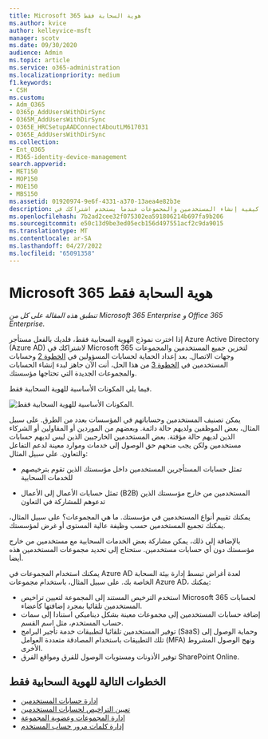 ```yaml
---
title: Microsoft 365 هوية السحابة فقط
ms.author: kvice
author: kelleyvice-msft
manager: scotv
ms.date: 09/30/2020
audience: Admin
ms.topic: article
ms.service: o365-administration
ms.localizationpriority: medium
f1.keywords:
- CSH
ms.custom:
- Adm_O365
- O365p_AddUsersWithDirSync
- O365M_AddUsersWithDirSync
- O365E_HRCSetupAADConnectAboutLM617031
- O365E_AddUsersWithDirSync
ms.collection:
- Ent_O365
- M365-identity-device-management
search.appverid:
- MET150
- MOP150
- MOE150
- MBS150
ms.assetid: 01920974-9e6f-4331-a370-13aea4e82b3e
description: يصف كيفية إنشاء المستخدمين والمجموعات عندما يستخدم اشتراكك في Microsoft 365 هوية السحابة فقط.
ms.openlocfilehash: 7b2ad2cee32f075302ea591806214b697fa9b206
ms.sourcegitcommit: e50c13d9be3ed05ecb156d497551acf2c9da9015
ms.translationtype: MT
ms.contentlocale: ar-SA
ms.lasthandoff: 04/27/2022
ms.locfileid: "65091358"
---
```

# <a name="microsoft-365-cloud-only-identity"></a>Microsoft 365 هوية السحابة فقط

*تنطبق هذه المقالة على كل من Microsoft 365 Enterprise و Office 365 Enterprise.*

إذا اخترت نموذج الهوية السحابية فقط، فلديك بالفعل مستأجر Azure Active Directory (Azure AD) لاشتراكك في Microsoft 365 لتخزين جميع المستخدمين والمجموعات وجهات الاتصال. بعد إعداد الحماية لحسابات المسؤولين في [الخطوة 2](protect-your-global-administrator-accounts.md) وحسابات المستخدمين في [الخطوة 3](microsoft-365-secure-sign-in.md) من هذا الحل، أنت الآن جاهز لبدء إنشاء الحسابات والمجموعات الجديدة التي تحتاجها مؤسستك.

فيما يلي المكونات الأساسية للهوية السحابية فقط.
 
![المكونات الأساسية للهوية السحابية فقط.](../media/about-microsoft-365-identity/cloud-only-identity.png)

يمكن تصنيف المستخدمين وحساباتهم في المؤسسات بعدد من الطرق. على سبيل المثال، بعض الموظفين ولديهم حالة دائمة. وبعضهم من الموردين أو المقاولين أو الشركاء الذين لديهم حالة مؤقتة. بعض المستخدمين الخارجيين الذين ليس لديهم حسابات مستخدمين ولكن يجب منحهم حق الوصول إلى خدمات وموارد معينة لدعم التفاعل والتعاون. على سبيل المثال:

- تمثل حسابات المستأجرين المستخدمين داخل مؤسستك الذين تقوم بترخيصهم للخدمات السحابية

- تمثل حسابات الأعمال إلى الأعمال (B2B) المستخدمين من خارج مؤسستك الذين تدعوهم للمشاركة في التعاون

يمكنك تقييم أنواع المستخدمين في مؤسستك. ما هي المجموعات؟ على سبيل المثال، يمكنك تجميع المستخدمين حسب وظيفة عالية المستوى أو غرض لمؤسستك.

بالإضافة إلى ذلك، يمكن مشاركة بعض الخدمات السحابية مع مستخدمين من خارج مؤسستك دون أي حسابات مستخدمين. ستحتاج إلى تحديد مجموعات المستخدمين هذه أيضا.

يمكنك استخدام المجموعات في Azure AD لعدة أغراض تبسط إدارة بيئة السحابة الخاصة بك. على سبيل المثال، باستخدام مجموعات Azure AD، يمكنك:

- استخدم الترخيص المستند إلى المجموعة لتعيين تراخيص Microsoft 365 لحسابات المستخدمين تلقائيا بمجرد إضافتها كأعضاء.
- إضافة حسابات المستخدمين إلى مجموعات معينة بشكل ديناميكي استنادا إلى سمات حساب المستخدم، مثل اسم القسم.
- توفير المستخدمين تلقائيا لتطبيقات خدمة تأجير البرامج (SaaS) وحماية الوصول إلى تلك التطبيقات باستخدام المصادقة متعددة العوامل (MFA) ونهج الوصول المشروط الأخرى.
- توفير الأذونات ومستويات الوصول للفرق ومواقع الفرق SharePoint Online.

## <a name="next-steps-for-cloud-only-identity"></a>الخطوات التالية للهوية السحابية فقط

- [إدارة حسابات المستخدمين](manage-microsoft-365-accounts.md)
- [تعيين التراخيص لحسابات المستخدمين](assign-licenses-to-user-accounts.md)
- [إدارة المجموعات وعضوية المجموعة](manage-microsoft-365-groups.md)
- [إدارة كلمات مرور حساب المستخدم](manage-microsoft-365-passwords.md)
